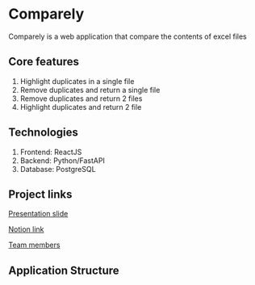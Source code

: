 # Comparely

Comparely is a web application that compare the contents of excel files

## Core features

1.  Highlight duplicates in a single file
2.  Remove duplicates and return a single file
3.  Remove duplicates and return 2 files
4.  Highlight duplicates and return 2 file

## Technologies

1.  Frontend: ReactJS
2.  Backend: Python/FastAPI
3.  Database: PostgreSQL

## Project links



[Presentation slide](https://www.figma.com/proto/bxyWr1yL7bF1wrqU8gVYAk/Comparely?node-id=858%3A7112&scaling=scale-down&page-id=41%3A4&starting-point-node-id=858%3A7112)

[Notion link](https://www.notion.so/Design-Process-e54a3e15b4cb436b92c5387282730556)

[Team members](https://docs.google.com/spreadsheets/d/1UTNCewbsxr01ZKZDGQjCSsBh5cEHOPwKCCMqThdZR2M/edit?usp=sharing)

## Application Structure
